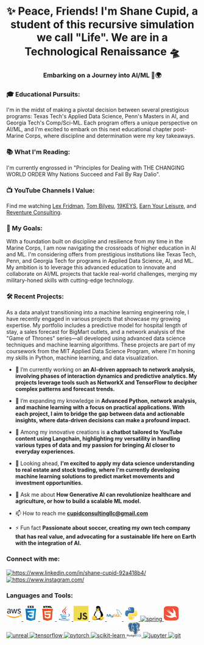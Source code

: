 <h1 align="center">✨ Peace, Friends! I'm Shane Cupid, a student of this recursive simulation we call "Life". We are in a Technological Renaissance 🛸</h1>
<h3 align="center">Embarking on a Journey into AI/ML 🌱🌍</h3>

<h3 align="left">🎓 Educational Pursuits:</h3>
<p>I'm in the midst of making a pivotal decision between several prestigious programs: Texas Tech's Applied Data Science, Penn's Masters in AI, and Georgia Tech's Comp/Sci-ML. Each program offers a unique perspective on AI/ML, and I'm excited to embark on this next educational chapter post-Marine Corps, where discipline and determination were my key takeaways.</p>

<h3 align="left">📚 What I'm Reading:</h3>
<p>I'm currently engrossed in "Principles for Dealing with THE CHANGING WORLD ORDER Why Nations Succeed and Fail By Ray Dalio".</p>

<h3 align="left">📺 YouTube Channels I Value:</h3>
<p>Find me watching <a href="https://www.youtube.com/@lexfridman" target="_blank">Lex Fridman</a>, <a href="https://www.youtube.com/@TomBilyeu" target="_blank">Tom Bilyeu</a>, <a href="https://www.youtube.com/@19KEYS" target="_blank">19KEYS</a>, <a href="https://www.youtube.com/@EarnYourLeisure" target="_blank">Earn Your Leisure</a>, and <a href="https://www.youtube.com/@ReventureConsulting" target="_blank">Reventure Consulting</a>.</p>

<h3 align="left">🎯 My Goals:</h3>
<p>With a foundation built on discipline and resilience from my time in the Marine Corps, I am now navigating the crossroads of higher education in AI and ML. I'm considering offers from prestigious institutions like Texas Tech, Penn, and Georgia Tech for programs in Applied Data Science, AI, and ML. My ambition is to leverage this advanced education to innovate and collaborate on AI/ML projects that tackle real-world challenges, merging my military-honed skills with cutting-edge technology.</p>

<h3 align="left">🛠 Recent Projects:</h3>
<p>As a data analyst transitioning into a machine learning engineering role, I have recently engaged in various projects that showcase my growing expertise. My portfolio includes a predictive model for hospital length of stay, a sales forecast for BigMart outlets, and a network analysis of the "Game of Thrones" series—all developed using advanced data science techniques and machine learning algorithms. These projects are part of my coursework from the MIT Applied Data Science Program, where I'm honing my skills in Python, machine learning, and data visualization.</p>

- 🔭 I’m currently working on **an AI-driven approach to network analysis, involving phases of interaction dynamics and predictive analytics. My projects leverage tools such as NetworkX and TensorFlow to decipher complex patterns and forecast trends.**

- 🌱 I’m expanding my knowledge in **Advanced Python, network analysis, and machine learning with a focus on practical applications. With each project, I aim to bridge the gap between data and actionable insights, where data-driven decisions can make a profound impact.**

- 🤖 Among my innovative creations is **a chatbot tailored to YouTube content using Langchain, highlighting my versatility in handling various types of data and my passion for bringing AI closer to everyday experiences.**

- 👀 Looking ahead, **I'm excited to apply my data science understanding to real estate and stock trading, where I'm currently developing machine learning solutions to predict market movements and investment opportunities.**

- 💬 Ask me about **How Generative AI can revolutionize healthcare and agriculture, or how to build a scalable ML model.**

- 📫 How to reach me **cupidconsultingllc@gmail.com**

- ⚡ Fun fact **Passionate about soccer, creating my own tech company that has real value, and advocating for a sustainable life here on Earth with the integration of AI.**

<h3 align="left">Connect with me:</h3>
<p align="left">
<a href="https://linkedin.com/in/https://www.linkedin.com/in/shane-cupid-92a418b4/" target="blank"><img align="center" src="https://raw.githubusercontent.com/rahuldkjain/github-profile-readme-generator/master/src/images/icons/Social/linked-in-alt.svg" alt="https://www.linkedin.com/in/shane-cupid-92a418b4/" height="30" width="40" /></a>
<a href="https://instagram.com/https://www.instagram.com/" target="blank"><img align="center" src="https://raw.githubusercontent.com/rahuldkjain/github-profile-readme-generator/master/src/images/icons/Social/instagram.svg" alt="https://www.instagram.com/" height="30" width="40" /></a>
</p>

<h3 align="left">Languages and Tools:</h3>
<p align="left"> <a href="https://aws.amazon.com" target="_blank" rel="noreferrer"> <img src="https://raw.githubusercontent.com/devicons/devicon/master/icons/amazonwebservices/amazonwebservices-original-wordmark.svg" alt="aws" width="40" height="40"/> </a> <a href="https://www.w3schools.com/css/" target="_blank" rel="noreferrer"> <img src="https://raw.githubusercontent.com/devicons/devicon/master/icons/css3/css3-original-wordmark.svg" alt="css3" width="40" height="40"/> </a> <a href="https://www.w3.org/html/" target="_blank" rel="noreferrer"> <img src="https://raw.githubusercontent.com/devicons/devicon/master/icons/html5/html5-original-wordmark.svg" alt="html5" width="40" height="40"/> </a> <a href="https://www.java.com" target="_blank" rel="noreferrer"> <img src="https://raw.githubusercontent.com/devicons/devicon/master/icons/java/java-original.svg" alt="java" width="40" height="40"/> </a> <a href="https://developer.mozilla.org/en-US/docs/Web/JavaScript" target="_blank" rel="noreferrer"> <img src="https://raw.githubusercontent.com/devicons/devicon/master/icons/javascript/javascript-original.svg" alt="javascript" width="40" height="40"/> </a> <a href="https://www.linux.org/" target="_blank" rel="noreferrer"> <img src="https://raw.githubusercontent.com/devicons/devicon/master/icons/linux/linux-original.svg" alt="linux" width="40" height="40"/> </a> <a href="https://www.mysql.com/" target="_blank" rel="noreferrer"> <img src="https://raw.githubusercontent.com/devicons/devicon/master/icons/mysql/mysql-original-wordmark.svg" alt="mysql" width="40" height="40"/> </a> <a href="https://www.python.org" target="_blank" rel="noreferrer"> <img src="https://raw.githubusercontent.com/devicons/devicon/master/icons/python/python-original.svg" alt="python" width="40" height="40"/> </a> <a href="https://spring.io/" target="_blank" rel="noreferrer"> <img src="https://www.vectorlogo.zone/logos/springio/springio-icon.svg" alt="spring" width="40" height="40"/> </a> <a href="https://developer.apple.com/swift/" target="_blank" rel="noreferrer"> <img src="https://raw.githubusercontent.com/devicons/devicon/master/icons/swift/swift-original.svg" alt="swift" width="40" height="40"/> </a> <a href="https://unrealengine.com/" target="_blank" rel="noreferrer"> <img src="https://raw.githubusercontent.com/kenangundogan/fontisto/036b7eca71aab1bef8e6a0518f7329f13ed62f6b/icons/svg/brand/unreal-engine.svg" alt="unreal" width="40" height="40"/> </a>
<a href="https://www.tensorflow.org/" target="_blank" rel="noreferrer"> <img src="https://www.vectorlogo.zone/logos/tensorflow/tensorflow-icon.svg" alt="tensorflow" width="40" height="40"/> </a>
<a href="https://pytorch.org/" target="_blank" rel="noreferrer"> <img src="https://www.vectorlogo.zone/logos/pytorch/pytorch-icon.svg" alt="pytorch" width="40" height="40"/> </a>
<a href="https://scikit-learn.org/" target="_blank" rel="noreferrer"> <img src="https://upload.wikimedia.org/wikipedia/commons/0/05/Scikit_learn_logo_small.svg" alt="scikit-learn" width="40" height="40"/> </a>
<a href="https://www.postgresql.org/" target="_blank" rel="noreferrer"> <img src="https://raw.githubusercontent.com/devicons/devicon/master/icons/postgresql/postgresql-original-wordmark.svg" alt="postgresql" width="40" height="40"/> </a>
<a href="https://jupyter.org/" target="_blank" rel="noreferrer"> <img src="https://www.vectorlogo.zone/logos/jupyter/jupyter-icon.svg" alt="jupyter" width="40" height="40"/> </a>
<a href="https://git-scm.com/" target="_blank" rel="noreferrer"> <img src="https://www.vectorlogo.zone/logos/git-scm/git-scm-icon.svg" alt="git" width="40" height="40"/> </a>
</p>
